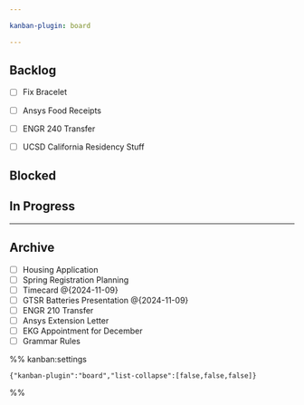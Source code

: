 ```yaml
---

kanban-plugin: board

---
```


## Backlog

- [ ] Fix Bracelet
- [ ] Ansys Food Receipts
- [ ] ENGR 240 Transfer
- [ ] UCSD California Residency Stuff


## Blocked



## In Progress



***

## Archive

- [ ] Housing Application
- [ ] Spring Registration Planning
- [ ] Timecard @{2024-11-09}
- [ ] GTSR Batteries Presentation @{2024-11-09}
- [ ] ENGR 210 Transfer
- [ ] Ansys Extension Letter
- [ ] EKG Appointment for December
- [ ] Grammar Rules

%% kanban:settings
```
{"kanban-plugin":"board","list-collapse":[false,false,false]}
```
%%